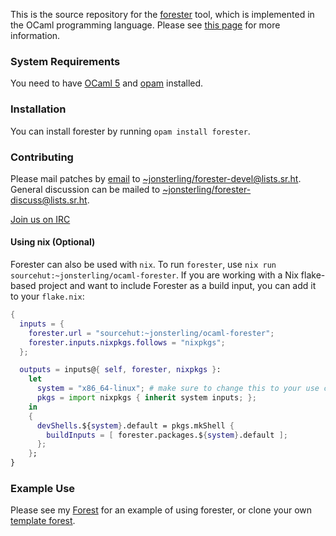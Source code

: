 This is the source repository for the [forester](https://sr.ht/~jonsterling/forester/) tool, which is implemented in the OCaml programming language. Please see [this page](https://www.jonmsterling.com/jms-005P.xml) for more information.


### System Requirements

You need to have [OCaml 5](https://ocaml.org) and [opam](https://opam.ocaml.org) installed.

### Installation

You can install forester by running `opam install forester`.

### Contributing

Please mail patches by [email](https://git-send-email.io/) to
<~jonsterling/forester-devel@lists.sr.ht>. General discussion can be mailed to
<~jonsterling/forester-discuss@lists.sr.ht>.

[Join us on IRC](irc://irc.libera.chat/#forester)


#### Using nix (Optional)

Forester can also be used with `nix`. To run `forester`, use `nix run sourcehut:~jonsterling/ocaml-forester`. If you are working with a Nix flake-based project and want to include Forester as a build input, you can add it to your `flake.nix`:

```nix
{
  inputs = {
    forester.url = "sourcehut:~jonsterling/ocaml-forester";
    forester.inputs.nixpkgs.follows = "nixpkgs";
  };

  outputs = inputs@{ self, forester, nixpkgs }:
    let
      system = "x86_64-linux"; # make sure to change this to your use case!
      pkgs = import nixpkgs { inherit system inputs; };
    in
    {
      devShells.${system}.default = pkgs.mkShell {
        buildInputs = [ forester.packages.${system}.default ];
      };
    };
}
```

### Example Use

Please see my [Forest](https://github.com/jonsterling/forest) for an example of using forester, or clone your own [template forest](https://git.sr.ht/~jonsterling/forest-template).
